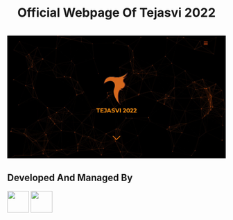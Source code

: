 # <div align="center"> Official Webpage Of Tejasvi 2022 </div>

<br>
<img style"pointer-events: none;" src="assets/homepage.jpg">
<br>

## Developed And Managed By
<img src="https://avatars.githubusercontent.com/ipuppyyt?&fit=cover&mask=circle" height="50" width="50"> <img src="https://avatars.githubusercontent.com/apk-official?&fit=cover&mask=circle" height="50" width="50"> 
